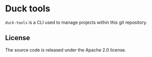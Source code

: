 # Duck tools

`duck-tools` is a CLI used to manage projects within this git repository.

## License

The source code is released under the Apache 2.0 license.
